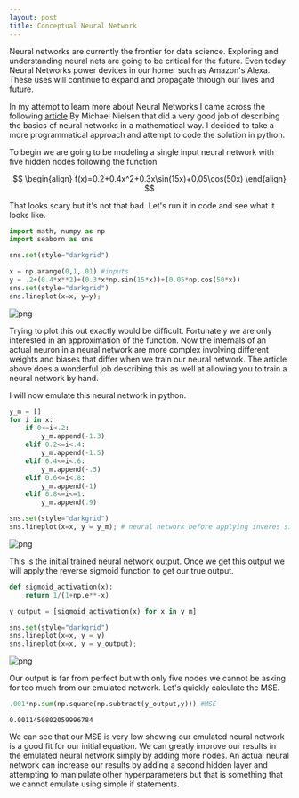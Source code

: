 ```yaml
---
layout: post
title: Conceptual Neural Network
---
```

Neural networks are currently the frontier for data science. Exploring and understanding neural nets are going to be critical for the future. Even today Neural Networks power devices in our homer such as Amazon's Alexa. These uses will continue to expand and propagate through our lives and future.

In my attempt to learn more about Neural Networks I came across the following [article](http://neuralnetworksanddeeplearning.com/chap4.html) By Michael Nielsen that did a very good job of describing the basics of neural networks in a mathematical way. I decided to take a more programmatical approach and attempt to code the solution in python.

To begin we are going to be modeling a single input neural network with five hidden nodes following the function

$$
\begin{align}
f(x)=0.2+0.4x^2+0.3x\sin(15x)+0.05\cos(50x)
\end{align}
$$

That looks scary but it's not that bad. Let's run it in code and see what it looks like.


```python
import math, numpy as np
import seaborn as sns

sns.set(style="darkgrid")
```


```python
x = np.arange(0,1,.01) #inputs
y = .2+(0.4*x**2)+(0.3*x*np.sin(15*x))+(0.05*np.cos(50*x))
sns.set(style="darkgrid")
sns.lineplot(x=x, y=y);
```


![png](/blog/docs/assets/images/p_nnc/output_2_0.png)


Trying to plot this out exactly would be difficult. Fortunately we are only interested in an approximation of the function. Now the internals of an actual neuron in a neural network are more complex involving different weights and biases that differ when we train our neural network. The article above does a wonderful job describing this as well at allowing you to train a neural network by hand.

I will now emulate this neural network in python.


```python
y_m = []
for i in x:
    if 0<=i<.2:
        y_m.append(-1.3)
    elif 0.2<=i<.4:
        y_m.append(-1.5)
    elif 0.4<=i<.6:
        y_m.append(-.5)
    elif 0.6<=i<.8:
        y_m.append(-1)
    elif 0.8<=i<=1:
        y_m.append(.9)
```


```python
sns.set(style="darkgrid")
sns.lineplot(x=x, y = y_m); # neural network before applying inveres sigmoid.
```


![png](/blog/docs/assets/images/p_nnc/output_5_0.png)


This is the initial trained neural network output. Once we get this output we will apply the reverse sigmoid function to get our true output.


```python
def sigmoid_activation(x):
    return 1/(1+np.e**-x)

y_output = [sigmoid_activation(x) for x in y_m]

sns.set(style="darkgrid")
sns.lineplot(x=x, y = y)
sns.lineplot(x=x, y = y_output);
```


![png](/blog/docs/assets/images/p_nnc/output_7_0.png)


Our output is far from perfect but with only five nodes we cannot be asking for too much from our emulated network. Let's quickly calculate the MSE.


```python
.001*np.sum(np.square(np.subtract(y_output,y))) #MSE
```




    0.0011450802059996784



We can see that our MSE is very low showing our emulated neural network is a good fit for our initial equation. We can greatly improve our results in the emulated neural network simply by adding more nodes. An actual neural network can increase our results by adding a second hidden layer and attempting to manipulate other hyperparameters but that is something that we cannot emulate using simple if statements.
